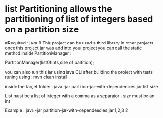 # list Partitioning allows the partitioning of list of integers based on a partition size
#Required : java 8
This project can be used a third library in other projects 
once this project jar was add into your project 
you can call the static method inside PartitionManager :

PartitionManager(listOfints,size of partition);

you can also run this jar using java CLI 
after building the project with tests runing using : mvn clean install 

inside the target folder : java -jar partition-jar-with-dependencies.jar list size

List must be a list of integer with a comma as a separator .
size must be an int 

Example :
java -jar partition-jar-with-dependencies.jar 1,2,3 2
 
